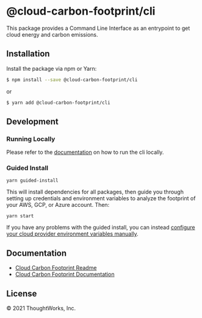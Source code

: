 # @cloud-carbon-footprint/cli

This package provides a Command Line Interface as an entrypoint to get cloud energy and carbon emissions.

## Installation

Install the package via npm or Yarn:

```sh
$ npm install --save @cloud-carbon-footprint/cli
```

or

```sh
$ yarn add @cloud-carbon-footprint/cli
```

## Development

### Running Locally

Please refer to the [documentation](https://www.cloudcarbonfootprint.org/docs/running-the-cli) on how to run the cli locally.

### Guided Install

```
yarn guided-install
```

This will install dependencies for all packages, then guide you through setting up credentials and environment variables to analyze the footprint of your AWS, GCP, or Azure account. Then:

```
yarn start
```

If you have any problems with the guided install, you can instead [configure your cloud provider environment variables manually](https://www.cloudcarbonfootprint.org/docs/introduction#connecting-your-data).

## Documentation

- [Cloud Carbon Footprint Readme](https://github.com/cloud-carbon-footprint/cloud-carbon-footprint/blob/trunk/README.md)
- [Cloud Carbon Footprint Documentation](https://github.com/cloud-carbon-footprint/cloud-carbon-footprint/tree/trunk/microsite/docs/README.md)

## License

© 2021 ThoughtWorks, Inc.
